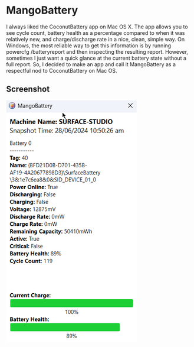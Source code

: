 # MangoBattery

I always liked the CoconutBattery app on Mac OS X. The app allows you to see cycle count, battery health as a percentage compared to when it was relatively new, and charge/discharge rate in a nice, clean, simple way. On Windows, the most reliable way to get this information is by running powercfg /batteryreport and then inspecting the resulting report. However, sometimes I just want a quick glance at the current battery state without a full report. So, I decided to make an app and call it MangoBattery as a respectful nod to CoconutBattery on Mac OS.

## Screenshot
![screenshot](Resources/screenshot.png)
